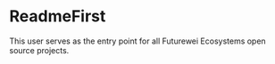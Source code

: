 # ReadmeFirst
This user serves as the entry point for all Futurewei Ecosystems open source projects.

